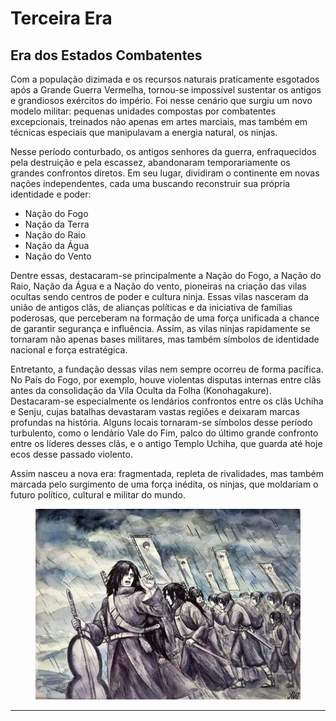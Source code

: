 # Terceira Era

## Era dos Estados Combatentes

&#x20;Com a população dizimada e os recursos naturais praticamente esgotados após a Grande Guerra Vermelha, tornou-se impossível sustentar os antigos e grandiosos exércitos do império. Foi nesse cenário que surgiu um novo modelo militar: pequenas unidades compostas por combatentes excepcionais, treinados não apenas em artes marciais, mas também em técnicas especiais que manipulavam a energia natural, os ninjas.

&#x20;Nesse período conturbado, os antigos senhores da guerra, enfraquecidos pela destruição e pela escassez, abandonaram temporariamente os grandes confrontos diretos. Em seu lugar, dividiram o continente em novas nações independentes, cada uma buscando reconstruir sua própria identidade e poder:

* Nação do Fogo
* Nação da Terra
* Nação do Raio
* Nação da Água
* Nação do Vento

&#x20;Dentre essas, destacaram-se principalmente a Nação do Fogo, a Nação do Raio, Nação da Água e a Nação do vento, pioneiras na criação das vilas ocultas sendo centros de poder e cultura ninja. Essas vilas nasceram da união de antigos clãs, de alianças políticas e da iniciativa de famílias poderosas, que perceberam na formação de uma força unificada a chance de garantir segurança e influência. Assim, as vilas ninjas rapidamente se tornaram não apenas bases militares, mas também símbolos de identidade nacional e força estratégica.

&#x20;Entretanto, a fundação dessas vilas nem sempre ocorreu de forma pacífica. No País do Fogo, por exemplo, houve violentas disputas internas entre clãs antes da consolidação da Vila Oculta da Folha (Konohagakure). Destacaram-se especialmente os lendários confrontos entre os clãs Uchiha e Senju, cujas batalhas devastaram vastas regiões e deixaram marcas profundas na história. Alguns locais tornaram-se símbolos desse período turbulento, como o lendário Vale do Fim, palco do último grande confronto entre os líderes desses clãs, e o antigo Templo Uchiha, que guarda até hoje ecos desse passado violento.

&#x20;Assim nasceu a nova era: fragmentada, repleta de rivalidades, mas também marcada pelo surgimento de uma força inédita, os ninjas, que moldariam o futuro político, cultural e militar do mundo.

<figure><img src="../../.gitbook/assets/image (29).png" alt=""><figcaption></figcaption></figure>

***
